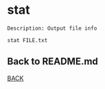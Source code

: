 # stat

```
Description: Output file info

stat FILE.txt
```

## Back to README.md
[BACK](../README.md)